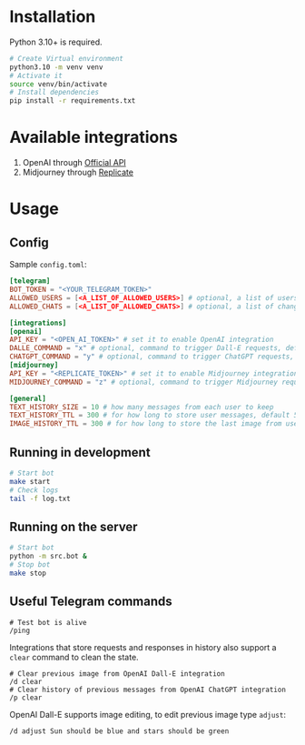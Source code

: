 # Installation

Python 3.10+ is required.

```sh
# Create Virtual environment
python3.10 -m venv venv
# Activate it
source venv/bin/activate
# Install dependencies
pip install -r requirements.txt
```

# Available integrations

1. OpenAI through [Official API](https://beta.openai.com/docs/introduction)
2. Midjourney through [Replicate](https://replicate.com/tstramer/midjourney-diffusion)

# Usage

## Config

Sample `config.toml`:

```toml
[telegram]
BOT_TOKEN = "<YOUR_TELEGRAM_TOKEN>"
ALLOWED_USERS = [<A_LIST_OF_ALLOWED_USERS>] # optional, a list of users from which messages are allowed
ALLOWED_CHATS = [<A_LIST_OF_ALLOWED_CHATS>] # optional, a list of changes from which all messages are allowed

[integrations]
[openai]
API_KEY = "<OPEN_AI_TOKEN>" # set it to enable OpenAI integration
DALLE_COMMAND = "x" # optional, command to trigger Dall-E requests, default "d"
CHATGPT_COMMAND = "y" # optional, command to trigger ChatGPT requests, default "p"
[midjourney]
API_KEY = "<REPLICATE_TOKEN>" # set it to enable Midjourney integration
MIDJOURNEY_COMMAND = "z" # optional, command to trigger Midjourney requests, default "m"

[general]
TEXT_HISTORY_SIZE = 10 # how many messages from each user to keep
TEXT_HISTORY_TTL = 300 # for how long to store user messages, default 5 minutes
IMAGE_HISTORY_TTL = 300 # for how long to store the last image from user, default 5 minutes
```

## Running in development

```sh
# Start bot
make start
# Check logs
tail -f log.txt
```

## Running on the server

```sh
# Start bot
python -m src.bot &
# Stop bot
make stop
```

## Useful Telegram commands

```
# Test bot is alive
/ping
```

Integrations that store requests and responses in history also support a `clear` command to clean the state.

```
# Clear previous image from OpenAI Dall-E integration
/d clear
# Clear history of previous messages from OpenAI ChatGPT integration
/p clear
```

OpenAI Dall-E supports image editing, to edit previous image type `adjust`:

```
/d adjust Sun should be blue and stars should be green
```
